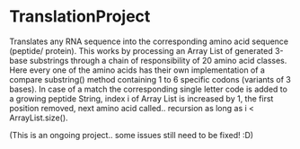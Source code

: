# TranslationProject
Translates any RNA sequence into the corresponding amino acid sequence (peptide/ protein). 
This works by processing an Array List <String> of generated 3-base substrings through a chain of responsibility of 20 amino acid classes. Here every one of the amino acids has their own implementation of a compare substring() method containing 1 to 6 specific codons (variants of 3 bases). In case of a match the corresponding single letter code is added to a growing peptide String, index i of Array List is increased by 1, the first position removed, next amino acid called.. recursion as long as i < ArrayList.size().

(This is an ongoing project.. some issues still need to be fixed! :D)
